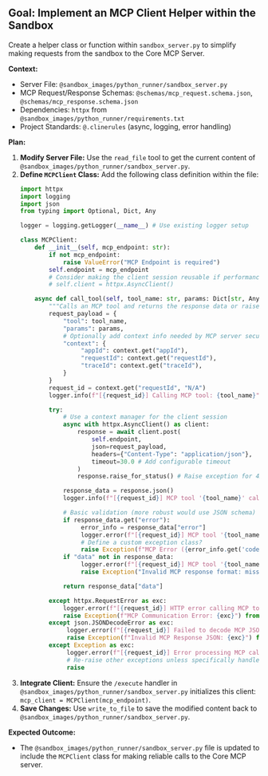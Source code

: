 ## Goal: Implement an MCP Client Helper within the Sandbox

Create a helper class or function within `sandbox_server.py` to simplify making requests from the sandbox to the Core MCP Server.

**Context:**
*   Server File: `@sandbox_images/python_runner/sandbox_server.py`
*   MCP Request/Response Schemas: `@schemas/mcp_request.schema.json`, `@schemas/mcp_response.schema.json`
*   Dependencies: `httpx` from `@sandbox_images/python_runner/requirements.txt`
*   Project Standards: `@.clinerules` (async, logging, error handling)

**Plan:**

1.  **Modify Server File:** Use the `read_file` tool to get the current content of `@sandbox_images/python_runner/sandbox_server.py`.
2.  **Define `MCPClient` Class:** Add the following class definition within the file:
    ```python
    import httpx
    import logging
    import json
    from typing import Optional, Dict, Any

    logger = logging.getLogger(__name__) # Use existing logger setup

    class MCPClient:
        def __init__(self, mcp_endpoint: str):
            if not mcp_endpoint:
                raise ValueError("MCP Endpoint is required")
            self.endpoint = mcp_endpoint
            # Consider making the client session reusable if performance matters
            # self.client = httpx.AsyncClient()

        async def call_tool(self, tool_name: str, params: Dict[str, Any], context: Dict[str, Any]) -> Dict[str, Any]:
            """Calls an MCP tool and returns the response data or raises an exception."""
            request_payload = {
                "tool": tool_name,
                "params": params,
                # Optionally add context info needed by MCP server security/routing
                "context": {
                     "appId": context.get("appId"),
                     "requestId": context.get("requestId"),
                     "traceId": context.get("traceId"),
                }
            }
            request_id = context.get("requestId", "N/A")
            logger.info(f"[{request_id}] Calling MCP tool: {tool_name}") # Add params logging if not sensitive

            try:
                # Use a context manager for the client session
                async with httpx.AsyncClient() as client:
                    response = await client.post(
                        self.endpoint,
                        json=request_payload,
                        headers={"Content-Type": "application/json"},
                        timeout=30.0 # Add configurable timeout
                    )
                    response.raise_for_status() # Raise exception for 4xx/5xx responses

                response_data = response.json()
                logger.info(f"[{request_id}] MCP tool '{tool_name}' call successful.")

                # Basic validation (more robust would use JSON schema)
                if response_data.get("error"):
                     error_info = response_data["error"]
                     logger.error(f"[{request_id}] MCP tool '{tool_name}' returned error: {error_info}")
                     # Define a custom exception class?
                     raise Exception(f"MCP Error ({error_info.get('code')}): {error_info.get('message')}")
                if "data" not in response_data:
                     logger.error(f"[{request_id}] MCP tool '{tool_name}' response missing 'data' field.")
                     raise Exception("Invalid MCP response format: missing 'data'")

                return response_data["data"]

            except httpx.RequestError as exc:
                logger.error(f"[{request_id}] HTTP error calling MCP tool '{tool_name}': {exc}")
                raise Exception(f"MCP Communication Error: {exc}") from exc
            except json.JSONDecodeError as exc:
                 logger.error(f"[{request_id}] Failed to decode MCP JSON response for tool '{tool_name}': {exc}")
                 raise Exception(f"Invalid MCP Response JSON: {exc}") from exc
            except Exception as exc:
                 logger.error(f"[{request_id}] Error processing MCP call for tool '{tool_name}': {exc}")
                 # Re-raise other exceptions unless specifically handled
                 raise

    ```
3.  **Integrate Client:** Ensure the `/execute` handler in `@sandbox_images/python_runner/sandbox_server.py` initializes this client: `mcp_client = MCPClient(mcp_endpoint)`.
4.  **Save Changes:** Use `write_to_file` to save the modified content back to `@sandbox_images/python_runner/sandbox_server.py`.

**Expected Outcome:**
*   The `@sandbox_images/python_runner/sandbox_server.py` file is updated to include the `MCPClient` class for making reliable calls to the Core MCP server.